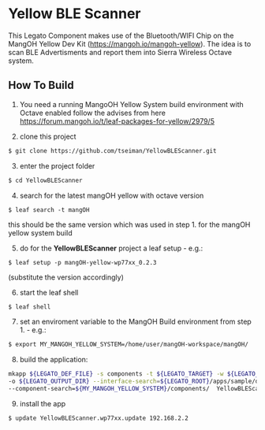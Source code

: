 # Yellow BLE Scanner
This Legato Component makes use of the Bluetooth/WIFI Chip on the MangOH Yellow Dev Kit (https://mangoh.io/mangoh-yellow). 
The idea is to scan BLE Advertisments and report them into Sierra Wireless Octave system.

## How To Build
1. You need a running MangoOH Yellow System build environment with Octave enabled follow the advises from here https://forum.mangoh.io/t/leaf-packages-for-yellow/2979/5

2. clone this project 
```bash
$ git clone https://github.com/tseiman/YellowBLEScanner.git
```

3. enter the project folder 
```bash
$ cd YellowBLEScanner
```

4. search for the latest mangOH yellow with octave version 
```bashe 
$ leaf search -t mangOH
``` 
this should be the same version which was used in step 1. for the mangOH yellow system build

5. do for the **YellowBLEScanner** project a leaf setup - e.g.: 
```bashe
$ leaf setup -p mangOH-yellow-wp77xx_0.2.3
``` 
(substitute the version accordingly)

6. start the leaf shell 
```bash
$ leaf shell
```

7. set an enviroment variable to the MangOH Build environment from step 1. - e.g.: 
```bash
$ export MY_MANGOH_YELLOW_SYSTEM=/home/user/mangOH-workspace/mangOH/
```

8. build the application: 
```bash
mkapp ${LEGATO_DEF_FILE} -s components -t ${LEGATO_TARGET} -w ${LEGATO_OBJECT_DIR} \
-o ${LEGATO_OUTPUT_DIR} --interface-search=${LEGATO_ROOT}/apps/sample/dataHub \
--component-search=${MY_MANGOH_YELLOW_SYSTEM}/components/  YellowBLEScanner.adef
```

9. install the app 
```bash
$ update YellowBLEScanner.wp77xx.update 192.168.2.2
```
